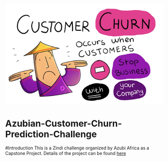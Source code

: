![image](./image/churn.png)
# Azubian-Customer-Churn-Prediction-Challenge
#Introduction
This is a Zindi challenge organized by Azubi Africa as a Capstone Project. Details of the project can be found [here](https://zindi.africa/competitions/customer-churn-prediction-challenge-for-azubian/)
